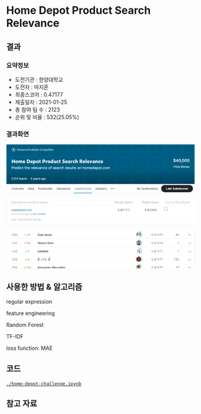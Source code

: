 # Home Depot Product Search Relevance

## 결과

### 요약정보

- 도전기관 : 한양대학교
- 도전자 : 마지흔
- 최종스코어 : 0.47177
- 제출일자 : 2021-01-25
- 총 참여 팀 수 : 2123
- 순위 및 비율 : 532(25.05%)

### 결과화면

![title](./img/title.png)

![score](./img/score.png)

![leaderboard](./img/leaderboard.png)

## 사용한 방법 & 알고리즘

regular expression

feature engineering

Random Forest

TF-IDF

loss function: MAE

## 코드

[`./home-depot-challenge.ipynb`](./home-depot-challenge.ipynb)

## 참고 자료
